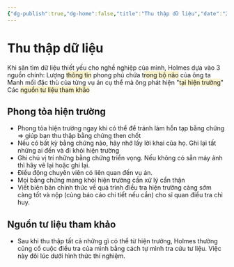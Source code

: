 ```yaml
---
{"dg-publish":true,"dg-home":false,"title":"Thu thập dữ liệu","date":"2025-01-28","tags":["book","books/tu-duy-nhu-sherlock-holmes"],"dg-path":"Books/Tư duy như Sherlock Holmes/Thu thập dữ liệu.md","permalink":"/books/tu-duy-nhu-sherlock-holmes/thu-thap-du-lieu/","dgPassFrontmatter":true,"noteIcon":"","updated":"2025-01-30T07:38:18.441+07:00"}
---
```


# Thu thập dữ liệu 

Khi săn tìm dữ liệu thiết yếu cho nghề nghiệp của mình, Holmes dựa vào 3 nguồn chính: 
	Lượng <span style="background:rgba(240, 200, 0, 0.2)">thông tin</span> phong phú chứa t<span style="background:rgba(240, 200, 0, 0.2)">rong bộ não</span> của ông ta
	Manh mối đặc thù của từng vụ án cụ thể mà ông phát hiện "<span style="background:rgba(240, 200, 0, 0.2)">tại hiện trường</span>"
	Các <span style="background:rgba(240, 200, 0, 0.2)">nguồn tư liệu tham khảo</span>	

## Phong tỏa hiện trường
- Phong tỏa hiện trường ngay khi có thể để tránh làm hỗn tạp bằng chứng => giúp bạn thu thập bằng chứng then chốt
- Nếu có bất kỳ bằng chứng nào, hãy nhớ lấy lời khai của họ. Ghi lại tất những ai đến và đi khỏi hiện trường
- Ghi chú vị trí những bằng chứng triển vọng. Nếu không có sẵn máy ảnh thì hãy vẽ lại hoặc ghi lại.
- Điều động chuyên viên có liên quan đến vụ án.
- Mọi bằng chứng mang khỏi hiện trường cần xử lý cẩn thận 
- Viết biên bản chính thức về quá trình điều tra hiện trường càng sớm càng tốt và nộp (cùng báo cáo chi tiết nếu cần) cho sĩ quan điều tra chỉ huy.

## Nguồn tư liệu tham khảo
- Sau khi thu thập tất cả những gì có thể từ hiện trường, Holmes thường củng cố cuộc điều tra của mình bằng cách tự mình tra cứu tư liệu. Việc này đôi lúc dưới hình thức thí nghiệm.
